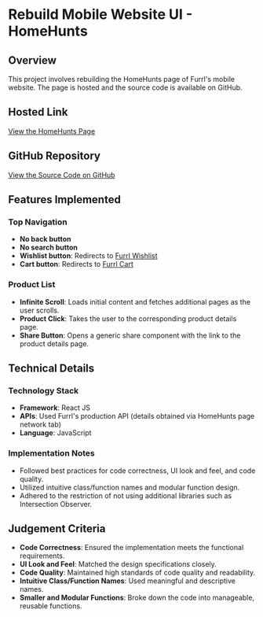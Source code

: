 # Rebuild Mobile Website UI - HomeHunts

## Overview
This project involves rebuilding the HomeHunts page of Furrl's mobile website. The page is hosted and the source code is available on GitHub.

## Hosted Link
[View the HomeHunts Page](https://furrl-five.vercel.app/)

## GitHub Repository
[View the Source Code on GitHub](https://github.com/saikrishnayadav764/furrl)

## Features Implemented

### Top Navigation
- **No back button**
- **No search button**
- **Wishlist button**: Redirects to [Furrl Wishlist](https://furrl.in/wishlist)
- **Cart button**: Redirects to [Furrl Cart](https://furrl.in/cart)

### Product List
- **Infinite Scroll**: Loads initial content and fetches additional pages as the user scrolls.
- **Product Click**: Takes the user to the corresponding product details page.
- **Share Button**: Opens a generic share component with the link to the product details page.

## Technical Details

### Technology Stack
- **Framework**: React JS
- **APIs**: Used Furrl's production API (details obtained via HomeHunts page network tab)
- **Language**: JavaScript 

### Implementation Notes
- Followed best practices for code correctness, UI look and feel, and code quality.
- Utilized intuitive class/function names and modular function design.
- Adhered to the restriction of not using additional libraries such as Intersection Observer.

## Judgement Criteria
- **Code Correctness**: Ensured the implementation meets the functional requirements.
- **UI Look and Feel**: Matched the design specifications closely.
- **Code Quality**: Maintained high standards of code quality and readability.
- **Intuitive Class/Function Names**: Used meaningful and descriptive names.
- **Smaller and Modular Functions**: Broke down the code into manageable, reusable functions.


